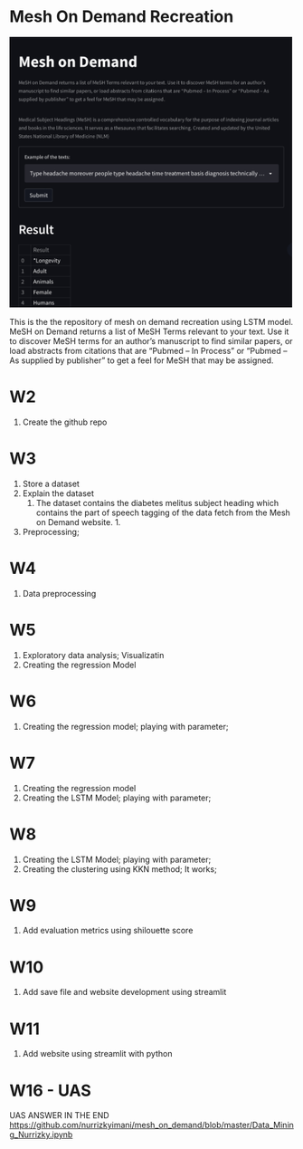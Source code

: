 # Mesh On Demand Recreation

<img src="others/main_img.jpg" width="500">

This is the the repository of mesh on demand recreation using LSTM model. MeSH on Demand returns a list of MeSH Terms relevant to your text. Use it to discover MeSH terms for an author’s manuscript to find similar papers, or load abstracts from citations that are “Pubmed – In Process” or “Pubmed – As supplied by publisher” to get a feel for MeSH that may be assigned.

# W2
 1. Create the github repo

# W3
 1. Store a dataset
 2. Explain the dataset
     1. The dataset contains the diabetes melitus subject heading which contains the part of speech tagging of the data fetch from the Mesh on Demand website. 1. 
 3. Preprocessing;

# W4 
 1. Data preprocessing

# W5

 1. Exploratory data analysis; Visualizatin
 2. Creating the regression Model 

# W6
 1. Creating the regression model; playing with parameter;

# W7
 1. Creating the regression model
 2. Creating the LSTM Model; playing with parameter;

# W8
 1. Creating the LSTM Model; playing with parameter;
 2. Creating the clustering using KKN method; It works; 

# W9

 1. Add evaluation metrics using shilouette score 

# W10
 1. Add save file and website development using streamlit

# W11
 1.  Add website using streamlit with python


# W16 - UAS 
UAS ANSWER IN THE END
https://github.com/nurrizkyimani/mesh_on_demand/blob/master/Data_Mining_Nurrizky.ipynb
